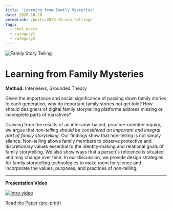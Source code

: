 ```yaml
---
title: 'Learning from Family Mysteries'
date: 2020-10-20
permalink: /posts/2020-10-non-telling/
tags:
  - cool posts
  - category1
  - category2
---
```


![Family Story Telling](storytellr_bernard_palomera_2018.jpg)

Learning from Family Mysteries
==============================

**Method:** Interviews, Grounded Theory

Given the importance and social significance of passing down family stories to each generation, why do important family stories not get told? How should designers of digital family storytelling platforms address missing or incomplete parts of narratives?

Drawing from the results of an interview-based, practice-oriented inquiry, we argue that *non-telling should be considered an important and integral part of family storytelling.* Our findings show that non-telling is not simply silence. Non-telling allows family members to observe protective and discretionary values essential to the identity-making and relational goals of family storytelling. We also show ways that a person's reticence is situated and may change over time. In our discussion, we provide design strategies for family storytelling technologies to make room for silence and incorporate the values, purposes, and practices of non-telling.

---------------------

**Presentation Video**

[![Intro video](https://res.cloudinary.com/marcomontalbano/image/upload/v1603331925/video_to_markdown/images/google-drive--1HJRMw0ueYq5GP0BUJ7aUUHAHYBFahJV--c05b58ac6eb4c4700831b2b3070cd403.jpg)](https://drive.google.com/file/d/1HJRMw0ueYq5GP0BUJ7aUUHAHYBFahJV-/preview "Intro video")

[Read the Paper (pre-print)](_files/jjones_CSCW20_Family_Mysteries_preprint.pdf)

